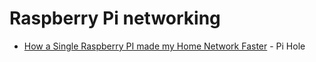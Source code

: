 # Raspberry Pi networking

* [How a Single Raspberry PI made my Home Network Faster](https://www.brianchristner.io/how-a-single-raspberry-pi-made-my-home-network-faster/) - Pi Hole
